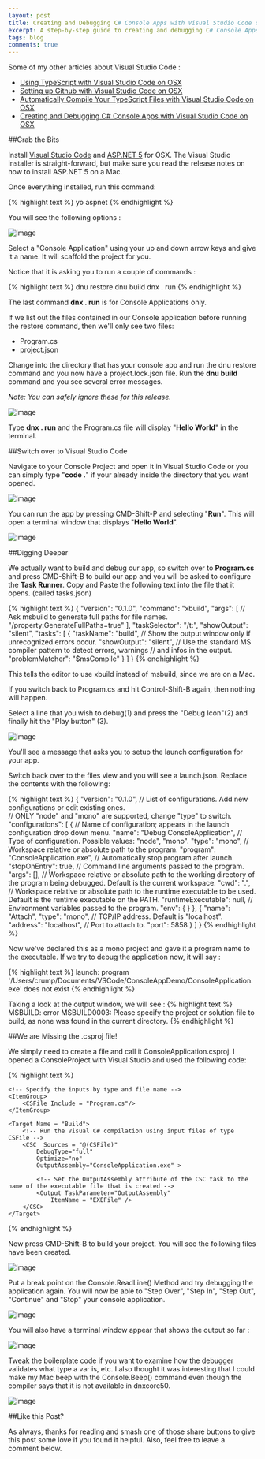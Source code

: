 ```yaml
---
layout: post
title: Creating and Debugging C# Console Apps with Visual Studio Code on OSX
excerpt: A step-by-step guide to creating and debugging C# Console Apps with Visual Studio Code on OSX
tags: blog
comments: true
---
```


Some of my other articles about Visual Studio Code : 

* [Using TypeScript with Visual Studio Code on OSX](http://michaelcrump.net/using-typescript-with-code/)
* [Setting up Github with Visual Studio Code on OSX](http://michaelcrump.net/using-github-with-visualstudio-code/)
* [Automatically Compile Your TypeScript Files with Visual Studio Code on OSX](http://michaelcrump.net/quick-tip-with-typescript-and-vscode/)
* [Creating and Debugging C# Console Apps with Visual Studio Code on OSX](http://michaelcrump.net/creating-and-debugging-console-apps-with-vscode/)

##Grab the Bits

Install [Visual Studio Code](https://code.visualstudio.com/) and [ASP.NET 5](https://github.com/aspnet/Home) for OSX. The Visual Studio installer is straight-forward, but make sure you read the release notes on how to install ASP.NET 5 on a Mac. 

Once everything installed, run this command: 

{% highlight text %}
yo aspnet
{% endhighlight %}

You will see the following options : 

![image](/files/aspnet4osx.jpg)

Select a "Console Application" using your up and down arrow keys and give it a name. It will scaffold the project for you. 

Notice that it is asking you to run a couple of commands :

{% highlight text %}
dnu restore
dnu build
dnx . run
{% endhighlight %}

The last command **dnx . run** is for Console Applications only.

If we list out the files contained in our Console application before running the restore command, then we'll only see two files: 

* Program.cs
* project.json

Change into the directory that has your console app and run the dnu restore command and you now have a project.lock.json file. Run the **dnu build** command and you see several error messages. 

*Note: You can safely ignore these for this release.*

![image](/files/dnubuildosx.jpg)

Type **dnx . run** and the Program.cs file will display "**Hello World**" in the terminal. 

##Switch over to Visual Studio Code

Navigate to your Console Project and open it in Visual Studio Code or you can simply type  "**code .**" if your already inside the directory that you want opened. 

![image](/files/consoleappinvscode.jpg)

You can run the app by pressing CMD-Shift-P and selecting "**Run**". This will open a terminal window that displays "**Hello World**".

![image](/files/runconsoleappvscode.jpg)

##Digging Deeper

We actually want to build and debug our app, so switch over to **Program.cs** and press CMD-Shift-B to build our app and you will be asked to configure the **Task Runner**. Copy and Paste the following text into the file that it opens. (called tasks.json)

{% highlight text %}
{
    "version": "0.1.0",
    "command": "xbuild",
    "args": [
        // Ask msbuild to generate full paths for file names.
        "/property:GenerateFullPaths=true"
    ],
    "taskSelector": "/t:",
    "showOutput": "silent",
    "tasks": [
        {
            "taskName": "build",
            // Show the output window only if unrecognized errors occur.
            "showOutput": "silent",
            // Use the standard MS compiler pattern to detect errors, warnings
            // and infos in the output.
            "problemMatcher": "$msCompile"
        }
    ]
}
{% endhighlight %}

This tells the editor to use xbuild instead of msbuild, since we are on a Mac. 

If you switch back to Program.cs and hit Control-Shift-B again, then nothing will happen. 

Select a line that you wish to debug(1) and press the "Debug Icon"(2) and finally hit the "Play button" (3).

![image](/files/debugcsharpappvscode.jpg)

You'll see a message that asks you to setup the launch configuration for your app. 

Switch back over to the files view and you will see a launch.json. Replace the contents with the following: 
	
{% highlight text %}
{
    "version": "0.1.0",
    // List of configurations. Add new configurations or edit existing ones.  
    // ONLY "node" and "mono" are supported, change "type" to switch.
    "configurations": [
        {
            // Name of configuration; appears in the launch configuration drop down menu.
            "name": "Debug ConsoleApplication",
            // Type of configuration. Possible values: "node", "mono".
            "type": "mono",
            // Workspace relative or absolute path to the program.
            "program": "ConsoleApplication.exe",
            // Automatically stop program after launch.
            "stopOnEntry": true,
            // Command line arguments passed to the program.
            "args": [],
            // Workspace relative or absolute path to the working directory of the program being debugged. Default is the current workspace.
            "cwd": ".",
            // Workspace relative or absolute path to the runtime executable to be used. Default is the runtime executable on the PATH.
            "runtimeExecutable": null,
            // Environment variables passed to the program.
            "env": { }
        }, 
        {
            "name": "Attach",
            "type": "mono",
            // TCP/IP address. Default is "localhost".
            "address": "localhost",
            // Port to attach to.
            "port": 5858
        }
    ]
}
{% endhighlight %}

Now we've declared this as a mono project and gave it a program name to the executable. If we try to debug the application now, it will say :

{% highlight text %}
launch: program '/Users/crump/Documents/VSCode/ConsoleAppDemo/ConsoleApplication.exe' does not exist
{% endhighlight %}

Taking a look at the output window, we will see : 
{% highlight text %}
MSBUILD: error MSBUILD0003: Please specify the project or solution file to build, as none was found in the current directory.
{% endhighlight %}

##We are Missing the .csproj file!

We simply need to create a file and call it ConsoleApplication.csproj. I opened a ConsoleProject with Visual Studio and used the following code:

{% highlight text %}
<Project DefaultTargets = "Build"
    xmlns="http://schemas.microsoft.com/developer/msbuild/2003">

    <!-- Specify the inputs by type and file name -->
    <ItemGroup>
        <CSFile Include = "Program.cs"/>
    </ItemGroup>

    <Target Name = "Build">
        <!-- Run the Visual C# compilation using input files of type CSFile -->
        <CSC  Sources = "@(CSFile)"
            DebugType="full"
            Optimize="no"
            OutputAssembly="ConsoleApplication.exe" >

            <!-- Set the OutputAssembly attribute of the CSC task to the name of the executable file that is created -->
            <Output TaskParameter="OutputAssembly"
                ItemName = "EXEFile" />
        </CSC>
    </Target>
</Project>
{% endhighlight %}

Now press CMD-Shift-B to build your project. You will see the following files have been created. 

![image](/files/fileexplorervscode.jpg)

Put a break point on the Console.ReadLine() Method and try debugging the application again. You will now be able to "Step Over", "Step In", "Step Out", "Continue" and "Stop" your console application.

![image](/files/breakpointworkingconsoleapp.jpg)

You will also have a terminal window appear that shows the output so far : 

![image](/files/apprunningindebugmodevs.jpg)

Tweak the boilerplate code if you want to examine how the debugger validates what type a var is, etc. I also thought it was interesting that I could make my Mac beep with the Console.Beep() command even though the compiler says that it is not available in dnxcore50. 

![image](/files/consoleappthatbeeps.jpg)


##Like this Post?

As always, thanks for reading and smash one of those share buttons to give this post some love if you found it helpful. Also, feel free to leave a comment below. 

